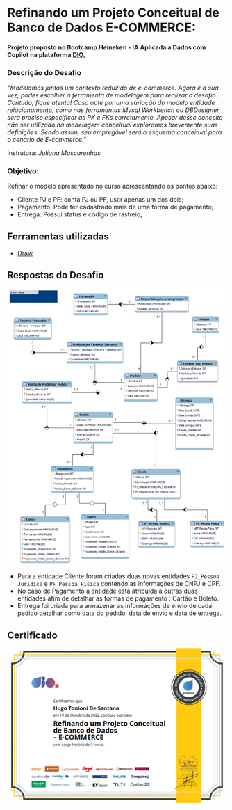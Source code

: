 # Refinando um Projeto Conceitual de Banco de Dados E-COMMERCE:

#### Projeto proposto no Bootcamp Heineken - IA Aplicada a Dados com Copilot na plataforma [DIO.](https://www.dio.me/)

### Descrição do Desafio
_"Modelamos juntos um contexto reduzido de e-commerce. Agora é a sua vez, podes escolher a ferramenta de modelagem para realizar o desafio. Contudo, fique atento! Caso opte por uma variação do modelo entidade relacionamento, como nas ferramentas Mysql Workbench ou DBDesigner será preciso especificar as PK e FKs corretamente. Apesar desse conceito não ser utilizado na modelagem conceitual exploramos brevemente suas definições. Sendo assim, seu empregável será o esquema conceitual para o cenário de E-commerce."_ 

Instrutora: *Juliana Mascarenhas*
</b>

### Objetivo:
Refinar o modelo apresentado no curso acrescentando os pontos abaixo:

- Cliente PJ e PF: conta PJ ou PF, usar apenas um dos dois;
- Pagamento: Pode ter cadastrado mais de uma forma de pagamento;
- Entrega: Possui status e código de rastreio;



## Ferramentas utilizadas

- [Draw](https://app.diagrams.net/)



## Respostas do Desafio

![img](https://github.com/htonioni/mysql-projeto-conceitual-bd-DIO/blob/main/ECOMMERCE/ecommerce_imagem.png)

- Para a entidade Cliente foram criadas duas novas entidades  ``PJ_Pessoa Juridica`` e ``PF_Pessoa Fisica`` contendo as informações de CNPJ e CPF.
- No caso de Pagamento a entidade esta atribuída a outras duas entidades afim de detalhar as formas de pagamento : Cartão e Boleto.
- Entrega foi criada para armazenar as informações de envio de cada pedido detalhar como data do pedido, data de envio e data de entrega.



## Certificado

![img](https://github.com/htonioni/mysql-projeto-conceitual-bd-DIO/blob/main/certificado/certificado.jpg)

